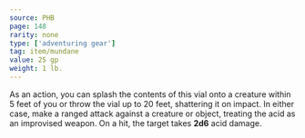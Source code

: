 ```yaml
---
source: PHB
page: 148
rarity: none
type: ['adventuring gear']
tag: item/mundane
value: 25 gp
weight: 1 lb.
---
```


As an action, you can splash the contents of this vial onto a creature within 5 feet of you or throw the vial up to 20 feet, shattering it on impact. In either case, make a ranged attack against a creature or object, treating the acid as an improvised weapon. On a hit, the target takes **2d6** acid damage.

